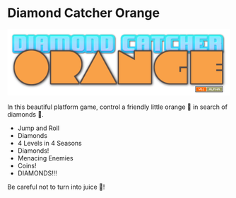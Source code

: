 # Diamond Catcher Orange

![Diamond Catcher Orange](/assets/ui/logo.png "Diamond Catcher Orange")

In this beautiful platform game, control a friendly little orange 🍊 in search of diamonds 💎.

- Jump and Roll
- Diamonds
- 4 Levels in 4 Seasons
- Diamonds!
- Menacing Enemies
- Coins!
- DIAMONDS!!!

Be careful not to turn into juice 🧃!
